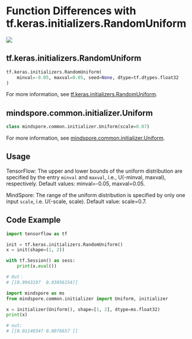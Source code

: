 # Function Differences with tf.keras.initializers.RandomUniform

<a href="https://gitee.com/mindspore/docs/blob/master/docs/mindspore/source_en/note/api_mapping/tensorflow_diff/initUniform.md" target="_blank"><img src="https://mindspore-website.obs.cn-north-4.myhuaweicloud.com/website-images/r2.0/resource/_static/logo_source_en.png"></a>

## tf.keras.initializers.RandomUniform

```python
tf.keras.initializers.RandomUniform(
    minval=-0.05, maxval=0.05, seed=None, dtype=tf.dtypes.float32
)
```

For more information, see [tf.keras.initializers.RandomUniform](https://tensorflow.google.cn/versions/r1.15/api_docs/python/tf/keras/initializers/RandomUniform).

## mindspore.common.initializer.Uniform

```python
class mindspore.common.initializer.Uniform(scale=0.07)
```

For more information, see [mindspore.common.initializer.Uniform](https://mindspore.cn/docs/en/master/api_python/mindspore.common.initializer.html?#mindspore.common.initializer.Uniform).

## Usage

TensorFlow: The upper and lower bounds of the uniform distribution are specified by the entry `minval` and `maxval`, i.e., U(-minval, maxval), respectively. Default values: minval=-0.05, maxval=0.05.

MindSpore: The range of the uniform distribution is specified by only one input `scale`, i.e. U(-scale, scale). Default value: scale=0.7.

## Code Example

```python
import tensorflow as tf

init = tf.keras.initializers.RandomUniform()
x = init(shape=(1, 2))

with tf.Session() as sess:
    print(x.eval())

# Out：
# [[0.9943197  0.93056154]]
```

```python
import mindspore as ms
from mindspore.common.initializer import Uniform, initializer

x = initializer(Uniform(), shape=[1, 2], dtype=ms.float32)
print(x)

# out:
# [[0.01140347 0.0076657 ]]
```

